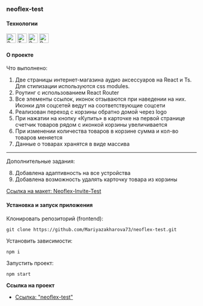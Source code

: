 ### neoflex-test

#### Технологии

<div>
  <img height='25px' src="https://img.shields.io/badge/React-20232A??style=plastic&logo=react&logoColor=61DAFB" alt="React.">
  <img height='25px' src="https://img.shields.io/badge/TypeScript-20232A??style=plastic&logo=typescript&logoColor=3178C6" alt="TypeScript.">
  <img height='25px' src="https://img.shields.io/badge/Redux Toolkit-20232A??style=plastic&logo=redux&logoColor=764ABC" alt="Redux.">
  <img height='25px' src="https://img.shields.io/badge/React Router-20232A??style=plastic&logo=reactrouter&logoColor=CA4245" alt="React Router.">
</div>

#### О проекте

Что выполнено:

1. Две страницы интернет-магазина аудио аксессуаров на React и Ts. Для стилизации используются css modules.
2. Роутинг с использованием React Router
3. Все элементы ссылок, иконок отзываются при наведении на них. Иконки для соцсетей ведут на соответствующие соцсети
4. Реализован переход с корзины обратно домой через logo
5. При нажатии на кнопку «Купить» в карточке на первой странице счетчик товаров рядом с иконкой корзины увеличивается
6. При изменении количества товаров в корзине сумма и кол-во товаров меняется
7. Данные о товарах хранятся в виде массива

---

Дополнительные задания:

8. Добавлена адаптивность на все устройства
9. Добавлена возможность удалять карточку товара из корзины

[Ссылка на макет: Neoflex-Invite-Test](<https://www.figma.com/file/qw44OPediu3iquaSvkLtqa/Neoflex-Invite-Test-(Copy)-(Copy)?type=design&node-id=0-1&mode=design>)

#### Установка и запуск приложения

Клонировать репозиторий (frontend):

    git clone https://github.com/Mariyazakharova73/neoflex-test.git

Установить зависимости:

    npm i

Запустить проект:

    npm start

**Cсылка на проект**

- [Ссылка: "neoflex-test"](https://mariyazakharova73.github.io/neoflex-test/)
